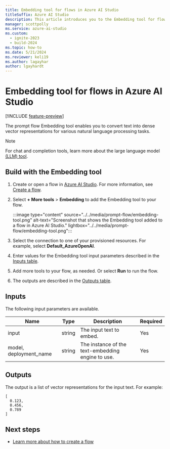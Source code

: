 ```yaml
---
title: Embedding tool for flows in Azure AI Studio
titleSuffix: Azure AI Studio
description: This article introduces you to the Embedding tool for flows in Azure AI Studio.
manager: scottpolly
ms.service: azure-ai-studio
ms.custom:
  - ignite-2023
  - build-2024
ms.topic: how-to
ms.date: 5/21/2024
ms.reviewer: keli19
ms.author: lagayhar
author: lgayhardt
---
```


# Embedding tool for flows in Azure AI Studio

[!INCLUDE [feature-preview](../includes/feature-preview.md)]

The prompt flow Embedding tool enables you to convert text into dense vector representations for various natural language processing tasks.

> [!NOTE]
> For chat and completion tools, learn more about the large language model [(LLM) tool](llm-tool.md).

## Build with the Embedding tool

1. Create or open a flow in [Azure AI Studio](https://ai.azure.com). For more information, see [Create a flow](../flow-develop.md).
1. Select **+ More tools** > **Embedding** to add the Embedding tool to your flow.

    :::image type="content" source="../../media/prompt-flow/embedding-tool.png" alt-text="Screenshot that shows the Embedding tool added to a flow in Azure AI Studio." lightbox="../../media/prompt-flow/embedding-tool.png":::

1. Select the connection to one of your provisioned resources. For example, select **Default_AzureOpenAI**.
1. Enter values for the Embedding tool input parameters described in the [Inputs table](#inputs).
1. Add more tools to your flow, as needed. Or select **Run** to run the flow.
1. The outputs are described in the [Outputs table](#outputs).

## Inputs

The following input parameters are available.

| Name                   | Type        | Description                                                                             | Required |
|------------------------|-------------|-----------------------------------------------------------------------------------------|----------|
| input                  | string      | The input text to embed.                                                                 | Yes      |
| model, deployment_name | string      | The instance of the text-embedding engine to use.                                            | Yes      |

## Outputs

The output is a list of vector representations for the input text. For example:

```
[
  0.123,
  0.456,
  0.789
]
```

## Next steps

- [Learn more about how to create a flow](../flow-develop.md)

